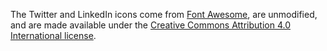 The Twitter and LinkedIn icons come from [Font Awesome](https://fontawesome.com/), are unmodified, and are made available under the [Creative Commons Attribution 4.0 International license](https://fontawesome.com/license).